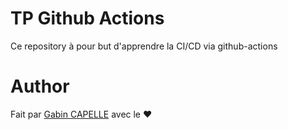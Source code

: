 # TP Github Actions

Ce repository à pour but d'apprendre la CI/CD via github-actions

# Author

Fait par [Gabin CAPELLE](https://github.com/CapelleGab) avec le ❤️
